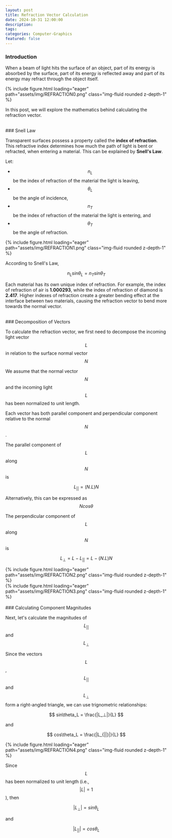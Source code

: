 ```yaml
---
layout: post
title: Refraction Vector Calculation
date: 2024-10-31 12:00:00
description:
tags:
categories: Computer-Graphics
featured: false
---
```


### Introduction <br>

When a beam of light hits the surface of an object, part of its energy is absorbed by the surface, part of its energy is reflected away and part of its energy may refract through the object itself. 

<div class="row mt-3">
    <div class="col-sm mt-3 mt-md-0">
        {% include figure.html loading="eager" path="assets/img/REFRACTION0.png" class="img-fluid rounded z-depth-1" %}
    </div>
</div>

In this post, we will explore the mathematics behind calculating the refraction vector. 

<br> 
### Snell Law <br>

Transparent surfaces possess a property called the **index of refraction**. This refractive index determines how much the path of light is bent or refracted, when entering a material. This can be explained by **Snell's Law**. 

Let:

- $$n_L$$ be the index of refraction of the material the light is leaving, 
- $$\theta_L$$ be the angle of incidence, 
- $$n_T$$ be the index of refraction of the material the light is entering, and
- $$\theta_T$$ be the angle of refraction. 

<div class="row mt-3">
    <div class="col-sm mt-3 mt-md-0">
        {% include figure.html loading="eager" path="assets/img/REFRACTION1.png" class="img-fluid rounded z-depth-1" %}
    </div>
</div>

According to Snell's Law, 

$$
n_L sin \theta_L = n_T sin \theta_T
$$

Each material has its own unique index of refraction. For example, the index of refraction of air is **1.000293**, while the index of refraction of diamond is **2.417**. Higher indexes of refraction create a greater bending effect at the interface between two materials, causing the refraction vector to bend more towards the normal vector.

<br> 
### Decomposition of Vectors<br> 

To calculate the refraction vector, we first need to decompose the incoming light vector $$L$$ in relation to the surface normal vector 
$$N$$

We assume that the normal vector $$N$$ and the incoming light $$L$$ has been normalized to unit length. 

Each vector has both parallel component and perpendicular component relative to the normal $$N$$. 
  
The parallel component of $$L$$ along $$N$$ is 

$$
L_{||} = (N.L)N
$$

Alternatively, this can be expressed as $$N cos \theta$$

The perpendicular component of $$L$$ along $$N$$ is 

$$
L_⊥ = L - L_{||} = L - (N.L)N
$$

<div class="row mt-3">
    <div class="col-sm mt-3 mt-md-0">
        {% include figure.html loading="eager" path="assets/img/REFRACTION2.png" class="img-fluid rounded z-depth-1" %}
    </div>
</div>

<div class="row mt-3">
    <div class="col-sm mt-3 mt-md-0">
        {% include figure.html loading="eager" path="assets/img/REFRACTION3.png" class="img-fluid rounded z-depth-1" %}
    </div>
</div>

<br>
### Calculating Component Magnitudes <br>

Next, let's calculate the magnitudes of 
$$L_{||}$$
and 
$$L_⊥$$

Since the vectors 
$$L$$
, 
$$L_{||}$$ 
and
$$L_⊥$$ 
form a right-angled triangle, we can use trignometric relationships: 

$$
sin\theta_L = \frac{|L_⊥|}{L}
$$ 

and 

$$
cos\theta_L = \frac{|L_{||}|}{L}
$$ 


<div class="row mt-3">
    <div class="col-sm mt-3 mt-md-0">
        {% include figure.html loading="eager" path="assets/img/REFRACTION4.png" class="img-fluid rounded z-depth-1" %}
    </div>
</div>

Since $$L$$ has been normalized to unit length (i.e., 
$$|L| = 1$$
), then 

$$
|L_⊥| = sin \theta_L
$$

and 

$$
|L_{||}| = cos \theta_L
$$
